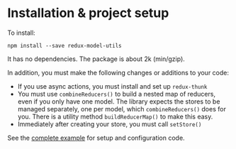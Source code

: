 # Installation & project setup

To install:

```
npm install --save redux-model-utils
```

It has no dependencies. The package is about 2k (min/gzip).

In addition, you must make the following changes or additions to your code:

* If you use async actions, you must install and set up `redux-thunk`
* You must use `combineReducers()` to build a nested map of reducers, even if you 
only have one model. The library expects the stores to be managed separately, one
per model, which `combineReducers()` does for you. There is a utility method
`buildReducerMap()` to make this easy.
* Immediately after creating your store, you must call `setStore()`

See the [complete example](example.md) for setup and configuration code.